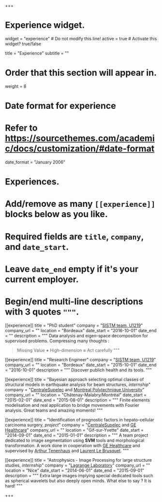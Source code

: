 +++
# Experience widget.
widget = "experience"  # Do not modify this line!
active = true  # Activate this widget? true/false

title = "Experience"
subtitle = ""

# Order that this section will appear in.
weight = 8

# Date format for experience
#   Refer to https://sourcethemes.com/academic/docs/customization/#date-format
date_format = "January 2006"

# Experiences.
#   Add/remove as many `[[experience]]` blocks below as you like.
#   Required fields are `title`, `company`, and `date_start`.
#   Leave `date_end` empty if it's your current employer.
#   Begin/end multi-line descriptions with 3 quotes `"""`.
[[experience]]
  title = "PhD student"
  company = "[SISTM team,  U1219](https://www.bordeaux-population-health.center/en/teams/statistics-in-systems-biology-and-translationnal-medicine-sistm/)"
  company_url = ""
  location = "Bordeaux"
  date_start = "2016-10-01"
  date_end = ""
  description = """
  Data analysis and eigen-space decomposition for supervised problems. Compressing many thoughts :
  
  > Missing Value **+** High-dimension **=** Act carefully
  """

[[experience]]
  title = "Research Engineer"
  company = "[SISTM team,  U1219](https://www.bordeaux-population-health.center/en/teams/statistics-in-systems-biology-and-translationnal-medicine-sistm/)"
  company_url = ""
  location = "Bordeaux"
  date_start = "2015-10-01"
  date_end = "2016-10-01"
  description = """
  Discover publich health and its tools.
  """
  
[[experience]]
  title = "Bayesian approach selecting optimal classes of structural models in earthquake analysis for beam structures, *internship*"
  company = "[CentraleSupelec](http://www.centralesupelec.fr/en) and [Montreal Polytechnique University](https://www.polymtl.ca/en)"
  company_url = ""
  location = "Châtenay-Malabry/Montréal"
  date_start = "2015-02-01"
  date_end = "2015-08-01"
  description = """
  Finite elements modelisation and real application to bridge movements with Fourier analysis. Great teams and amazing moments!
  """
  
[[experience]]
  title = "Identification of prognostic factors in hepato-cellular carcinoma surgery, *project*"
  company = "[CentraleSupelec](http://www.centralesupelec.fr/en) and [GE Healthcare](https://www.gehealthcare.com/en)"
  company_url = ""
  location = "Gif-sur-Yvette"
  date_start = "2014-09-01"
  date_end = "2015-01-01"
  description = """
  A team project dedicated to image segmentation using **SVM** tools and morphological transformation. A work done in cooperation with [GE Healthcare](https://www.gehealthcare.com/en) and supervised by [Arthur Tenenhaus](http://www.l2s.centralesupelec.fr/en/perso/arthur.tenenhaus) and [Laurent Le Brusquet](http://www.l2s.centralesupelec.fr/en/perso/laurent.lebrusquet/publications).
  """
  
[[experience]]
  title = "Astrophysics - Image Processing for large structure studies, *internship*"
  company = "[Lagrange Laboratory](https://www.oca.eu/en/welcome-lagrange)"
  company_url = ""
  location = "Nice"
  date_start = "2014-06-01"
  date_end = "2015-09-01"
  description = """
  Extra large images implying special dedicated tools such as spherical wavelets but also deeply open minds. What else to say ? It is hard!
  """

+++





















